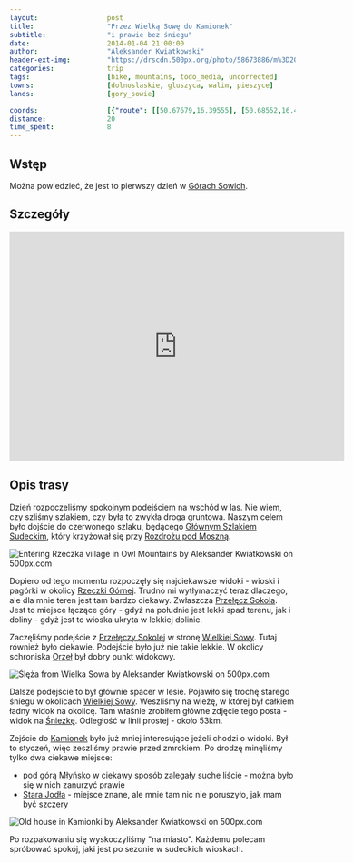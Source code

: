 ```yaml
---
layout:                 post
title:                  "Przez Wielką Sowę do Kamionek"
subtitle:               "i prawie bez śniegu"
date:                   2014-01-04 21:00:00
author:                 "Aleksander Kwiatkowski"
header-ext-img:         "https://drscdn.500px.org/photo/58673886/m%3D2048/b0dfdf4a1b0772b8a27aa9f74cf5063f"
categories:             trip
tags:                   [hike, mountains, todo_media, uncorrected]
towns:                  [dolnoslaskie, gluszyca, walim, pieszyce]
lands:                  [gory_sowie]

coords:                 [{"route": [[50.67679,16.39555], [50.68552,16.41276], [50.68528,16.42194], [50.67543,16.43907], [50.66224,16.46585], [50.67135,16.48026], [50.68027,16.48559], [50.67638,16.51155], [50.68237,16.50417], [50.68900,16.51644], [50.68389,16.54374], [50.67323,16.54322]], "type": "hike"}]
distance:               20
time_spent:             8
---
```


[wiki-gory-sowie]:      https://pl.wikipedia.org/wiki/G%C3%B3ry_Sowie
[wiki-rozdroze]:        https://pl.wikipedia.org/wiki/Rozdro%C5%BCe_pod_Moszn%C4%85
[wiki-rzeczka-gorna]:   https://pl.wikipedia.org/wiki/Rzeczka_G%C3%B3rna
[wiki-mlynsko]:         https://pl.wikipedia.org/wiki/M%C5%82y%C5%84sko_(G%C3%B3ry_Sowie)
[wiki-stara-jodla]:     https://pl.wikipedia.org/wiki/Stara_Jod%C5%82a
[wiki-gss]:             https://pl.wikipedia.org/wiki/G%C5%82%C3%B3wny_Szlak_Sudecki
[wiki-przelecz-sokola]: https://pl.wikipedia.org/wiki/Prze%C5%82%C4%99cz_Sokola
[wiki-schron-orzel]:    https://pl.wikipedia.org/wiki/Schronisko_%E2%80%9EOrze%C5%82%E2%80%9D
[wiki-wielka-sowa]:     https://pl.wikipedia.org/wiki/Wielka_Sowa
[wiki-sniezka]:         https://pl.wikipedia.org/wiki/%C5%9Anie%C5%BCka
[wiki-kamionki]:        https://pl.wikipedia.org/wiki/Kamionki_(Pieszyce)

Wstęp
-----

Można powiedzieć, że jest to pierwszy dzień w [Górach Sowich][wiki-gory-sowie].

Szczegóły
---------

<iframe height='405' width='590' frameborder='0' allowtransparency='true' scrolling='no' src='https://www.strava.com/activities/334946565/embed/9db9e54ef77e3946e81fce6b110d85368994f3e1'></iframe>

Opis trasy
----------

Dzień rozpoczeliśmy spokojnym podejściem na wschód w las. Nie wiem, czy szliśmy szlakiem,
czy była to zwykła droga gruntowa. Naszym celem było dojście do czerwonego szlaku,
będącego [Głównym Szlakiem Sudeckim][wiki-gss], który krzyżował się przy
[Rozdrożu pod Moszną][wiki-rozdroze].

<div class='pixels-photo'>
  <p>
    <img src='https://drscdn.500px.org/photo/143308299/m%3D900/d8ab83d5d4daf03796f70b5d4323ef46' alt='Entering Rzeczka village in Owl Mountains by Aleksander Kwiatkowski on 500px.com'>
  </p>
  <a href='https://500px.com/photo/143308299/entering-rzeczka-village-in-owl-mountains-by-aleksander-kwiatkowski' alt='Entering Rzeczka village in Owl Mountains by Aleksander Kwiatkowski on 500px.com'></a>
</div>
<script type='text/javascript' src='https://500px.com/embed.js'></script>

Dopiero od tego momentu rozpoczęły się najciekawsze widoki - wioski i pagórki w
okolicy [Rzeczki Górnej][wiki-rzeczka-gorna]. Trudno mi wytłymaczyć teraz dlaczego,
ale dla mnie teren jest tam bardzo ciekawy. Zwłaszcza [Przełęcz Sokola][wiki-przelecz-sokola].
Jest to miejsce łączące góry - gdyż na południe jest lekki spad terenu, jak i doliny -
gdyż jest to wioska ukryta w lekkiej dolinie.

Zaczęliśmy podejście z [Przełęczy Sokolej][wiki-przelecz-sokola] w stronę
[Wielkiej Sowy][wiki-wielka-sowa]. Tutaj również było ciekawie. Podejście było
już nie takie lekkie. W okolicy schroniska [Orzeł][wiki-schron-orzel] był dobry punkt
widokowy.

<div class='pixels-photo'>
  <p>
    <img src='https://drscdn.500px.org/photo/57226866/m%3D900/f383dbcb84f3abe957dff21a2aaa9043' alt='Ślęża from Wielka Sowa by Aleksander Kwiatkowski on 500px.com'>
  </p>
  <a href='https://500px.com/photo/57226866/%C5%9Al%C4%99%C5%BCa-from-wielka-sowa-by-aleksander-kwiatkowski' alt='Ślęża from Wielka Sowa by Aleksander Kwiatkowski on 500px.com'></a>
</div>
<script type='text/javascript' src='https://500px.com/embed.js'></script>

Dalsze podejście to był głównie spacer w lesie. Pojawiło się trochę starego śniegu
w okolicach [Wielkiej Sowy][wiki-wielka-sowa]. Weszliśmy na wieżę, w której był
całkiem ładny widok na okolicę. Tam właśnie zrobiłem główne zdjęcie tego posta -
widok na [Śnieżkę][wiki-sniezka]. Odległość w linii prostej - około 53km.

Zejście do [Kamionek][wiki-kamionki] było już mniej interesujące jeżeli chodzi o
widoki. Był to styczeń, więc zeszliśmy prawie przed zmrokiem. Po drodzę
minęliśmy tylko dwa ciekawe miejsce:

* pod górą [Młyńsko][wiki-mlynsko] w ciekawy sposób zalegały suche liście - można
  było się w nich zanurzyć prawie
* [Stara Jodła][wiki-stara-jodla] - miejsce znane, ale mnie tam nic nie poruszyło,
  jak mam być szczery

<div class='pixels-photo'>
  <p>
    <img src='https://drscdn.500px.org/photo/61626643/m%3D900/33b8b8eb53df6600912fbf554b702f08' alt='Old house in Kamionki by Aleksander Kwiatkowski on 500px.com'>
  </p>
  <a href='https://500px.com/photo/61626643/old-house-in-kamionki-by-aleksander-kwiatkowski' alt='Old house in Kamionki by Aleksander Kwiatkowski on 500px.com'></a>
</div>
<script type='text/javascript' src='https://500px.com/embed.js'></script>

Po rozpakowaniu się wyskoczyliśmy "na miasto". Każdemu polecam spróbować spokój,
jaki jest po sezonie w sudeckich wioskach.
